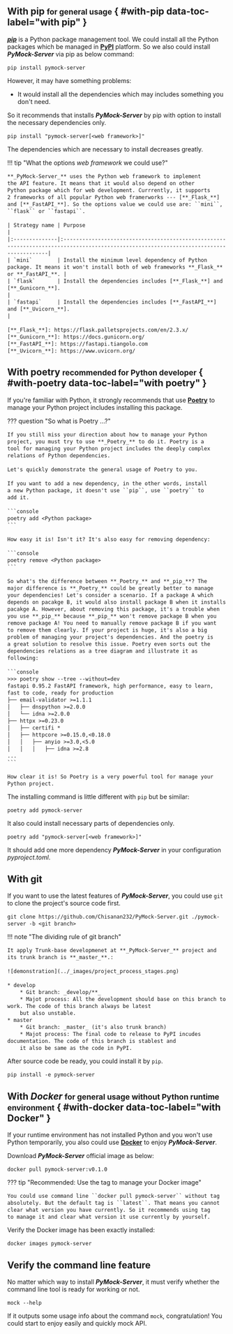 ## With pip <small>for general usage</small> { #with-pip data-toc-label="with pip" }

[**_pip_**](https://pip.pypa.io/en/stable/) is a Python package management tool. We could install all the Python packages
which be managed in [**PyPI**](https://pypi.org/) platform. So we also could install **_PyMock-Server_** via pip as below command:

```console
pip install pymock-server
```

However, it may have something problems:

* It would install all the dependencies which may includes something you don't need. 

So it recommends that installs **_PyMock-Server_** by pip with option to install the necessary dependencies only.

```console
pip install "pymock-server[<web framework>]"
```

The dependencies which are necessary to install decreases greatly.

!!! tip "What the options _web framework_ we could use?"

    **_PyMock-Server_** uses the Python web framework to implement
    the API feature. It means that it would also depend on other
    Python package which for web development. Currrently, it supports
    2 frameworks of all popular Python web framerworks --- [**_Flask_**]
    and [**_FastAPI_**]. So the options value we could use are: ``mini``,
    ``flask`` or ``fastapi``.
    
    | Strategy name | Purpose                                                                                                                                |
    |:--------------|:---------------------------------------------------------------------------------------------------------------------------------------|
    | `mini`        | Install the minimum level dependency of Python package. It means it won't install both of web frameworks **_Flask_** or **_FastAPI_**. |
    | `flask`       | Install the dependencies includes [**_Flask_**] and [**_Gunicorn_**].                                                                  |
    | `fastapi`     | Install the dependencies includes [**_FastAPI_**] and [**_Uvicorn_**].                                                                 |
    
    [**_Flask_**]: https://flask.palletsprojects.com/en/2.3.x/
    [**_Gunicorn_**]: https://docs.gunicorn.org/
    [**_FastAPI_**]: https://fastapi.tiangolo.com
    [**_Uvicorn_**]: https://www.uvicorn.org/


## With poetry <small>recommended for Python developer</small> { #with-poetry data-toc-label="with poetry" }

If you're familiar with Python, it strongly recommends that use [**Poetry**] to manage your Python project includes installing
this package.

[**Poetry**]: https://python-poetry.org/docs/

??? question "So what is Poetry ...?"
    
    If you still miss your direction about how to manage your Python
    project, you must try to use **_Poetry_** to do it. Poetry is a
    tool for managing your Python project includes the deeply complex
    relations of Python dependencies.
    
    Let's quickly demonstrate the general usage of Poetry to you.
    
    If you want to add a new dependency, in the other words, install
    a new Python package, it doesn't use ``pip``, use ``poetry`` to
    add it.
    
    ```console
    poetry add <Python package>
    ```
    
    How easy it is! Isn't it? It's also easy for removing dependency:
    
    ```console
    poetry remove <Python package>
    ```
    
    So what's the difference between **_Poetry_** and **_pip_**? The
    major difference is **_Poetry_** could be greatly better to manage
    your dependencies! Let's consider a scenario. If a package A which
    depends on pacakge B, it would also install package B when it installs
    pacakge A. However, about removing this package, it's a trouble when
    you use **_pip_** because **_pip_** won't remove package B when you
    remove package A! You need to manually remove package B if you want
    to remove them clearly. If your project is huge, it's also a big
    problem of managing your project's dependencies. And the poetry is
    a great solution to resolve this issue. Poetry even sorts out the
    dependencies relations as a tree diagram and illustrate it as following:
    
    ```console
    >>> poetry show --tree --without=dev
    fastapi 0.95.2 FastAPI framework, high performance, easy to learn, fast to code, ready for production
    ├── email-validator >=1.1.1
    │   ├── dnspython >=2.0.0
    │   └── idna >=2.0.0
    ├── httpx >=0.23.0
    │   ├── certifi *
    │   ├── httpcore >=0.15.0,<0.18.0
    │   │   ├── anyio >=3.0,<5.0
    │   │   │   ├── idna >=2.8
    ...
    ```
    
    How clear it is! So Poetry is a very powerful tool for manage your
    Python project.


The installing command is little different with ``pip`` but be similar:

```console
poetry add pymock-server
```

It also could install necessary parts of dependencies only.

```console
poetry add "pymock-server[<web framework>]"
```

It should add one more dependency **_PyMock-Server_** in your configuration _pyproject.toml_.

## With git

If you want to use the latest features of **_PyMock-Server_**, you could use ``git`` to clone the project's source code first.

```console
git clone https://github.com/Chisanan232/PyMock-Server.git ./pymock-server -b <git branch>
```

!!! note "The dividing rule of git branch"

    It apply Trunk-base developmenet at **_PyMock-Server_** project and its trunk branch is **_master_**.:

    ![demonstration](../_images/project_process_stages.png)
    
    * develop
        * Git branch: _develop/**_
        * Majot process: All the development should base on this branch to work. The code of this branch always be latest
        but also unstable.
    * master
        * Git branch: _master_ (it's also trunk branch)
        * Majot process: The final code to release to PyPI incudes documentation. The code of this branch is stablest and
        it also be same as the code in PyPI.


After source code be ready, you could install it by ``pip``.

```console
pip install -e pymock-server
```

## With _Docker_ <small>for general usage without Python runtime environment</small> { #with-docker data-toc-label="with Docker" }

If your runtime environment has not installed Python and you won't use Python temporarily, you also could use [**Docker**] to
enjoy **_PyMock-Server_**.

[**Docker**]: https://hub.docker.com/repository/docker/chisanan232/pymock-server/general

Download **_PyMock-Server_** official image as below:

```console
docker pull pymock-server:v0.1.0
```

??? tip "Recommended: Use the tag to manage your Docker image"

    You could use command line ``docker pull pymock-server`` without tag
    absolutely. But the default tag is ``latest``. That means you cannot
    clear what version you have currently. So it recommends using tag
    to manage it and clear what version it use currently by yourself.

Verify the Docker image has been exactly installed:

```console
docker images pymock-server
```


## Verify the command line feature

No matter which way to install **_PyMock-Server_**, it must verify whether the command line tool is ready for working or not.

```console
mock --help
```

If it outputs some usage info about the command ``mock``, congratulation! You could start to enjoy easily and quickly
mock API.
